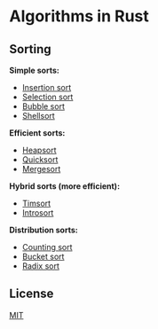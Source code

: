 # Algorithms in Rust

## Sorting

**Simple sorts:**

- [Insertion sort](insertion_sort)
- [Selection sort](selection_sort)
- [Bubble sort](bubble_sort)
- [Shellsort](shellsort)

**Efficient sorts:**

- [Heapsort](heapsort)
- [Quicksort](quicksort)
- [Mergesort](mergesort)

**Hybrid sorts (more efficient):**

- [Timsort](timsort)
- [Introsort](introsort)

**Distribution sorts:**

- [Counting sort](counting_sort)
- [Bucket sort](bucket_sort)
- [Radix sort](radix_sort)

## License

[MIT](LICENSE)
